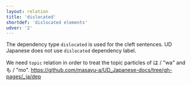 ```yaml
---
layout: relation
title: 'dislocated'
shortdef: 'dislocated elements'
udver: '2'
---
```


The dependency type `dislocated` is used for the cleft sentences.
UD Japanese does not use `dislocated` dependency label.

We need `topic` relation in order to treat the topic particles of は / "wa" and も / "mo".
https://github.com/masayu-a/UD_Japanese-docs/tree/gh-pages/_ja/dep
